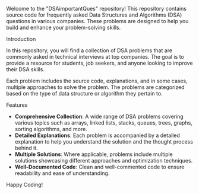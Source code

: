 Welcome to the "DSAimportantQues" repository! This repository contains source code for frequently asked Data Structures and Algorithms (DSA) questions in various companies. These problems are designed to help you build and enhance your problem-solving skills.

Introduction

In this repository, you will find a collection of DSA problems that are commonly asked in technical interviews at top companies. The goal is to provide a resource for students, job seekers, and anyone looking to improve their DSA skills.

Each problem includes the source code, explanations, and in some cases, multiple approaches to solve the problem. The problems are categorized based on the type of data structure or algorithm they pertain to.

Features

- **Comprehensive Collection**: A wide range of DSA problems covering various topics such as arrays, linked lists, stacks, queues, trees, graphs, sorting algorithms, and more.
- **Detailed Explanations**: Each problem is accompanied by a detailed explanation to help you understand the solution and the thought process behind it.
- **Multiple Solutions**: Where applicable, problems include multiple solutions showcasing different approaches and optimization techniques.
- **Well-Documented Code**: Clean and well-commented code to ensure readability and ease of understanding.


Happy Coding!

